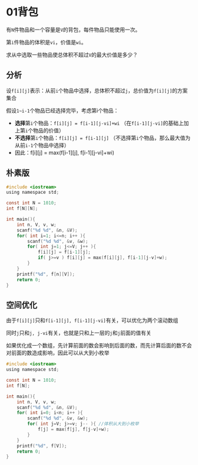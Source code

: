 # 01背包

有`N`件物品和一个容量是`V`的背包，每件物品只能使用一次。

第`i`件物品的体积是`vi`，价值是`wi`。

求从中选取一些物品使总体积不超过`V`的最大价值是多少？

## 分析
设`f[i][j]`表示：从前`i`个物品中选择，总体积不超过`j`，总价值为`f[i][j]`的方案集合

假设`1~i-1`个物品已经选择完毕，考虑第i个物品：
- **选择**第`i`个物品：`f[i][j] = f[i-1][j-vi]+wi` （在`f[i-1][j-vi]`的基础上加上第`i`个物品的价值）
- **不选择**第`i`个物品：`f[i][j] = f[i-1][j]`     （不选择第`i`个物品，那么最大值为从前`i-1`个物品中选择）
- 因此：f[i][j] = max(f[i-1][j], f[i-1][j-vi]+wi)
  
## 朴素版
```c
#include <iostream>
using namespace std;

const int N = 1010;
int f[N][N];

int main(){
    int n, V, v, w;
    scanf("%d %d", &n, &V);
    for( int i=1; i<=n; i++ ){
        scanf("%d %d", &v, &w);
        for( int j=1; j<=V; j++ ){
            f[i][j] = f[i-1][j];
            if( j>=v ) f[i][j] = max(f[i][j], f[i-1][j-v]+w);
        }
    }
    printf("%d", f[n][V]);
    return 0;
}
```

## 空间优化
由于`f[i][j]`只和`f[i-1][j], f[i-1][j-vi]`有关，可以优化为两个滚动数组

同时`j`只和`j, j-vi`有关，也就是只和上一层的`j`和`j`前面的值有关

如果优化成一个数组，先计算前面的数会影响到后面的数，而先计算后面的数不会对前面的数造成影响，因此可以从大到小枚举
```c
#include <iostream>
using namespace std;

const int N = 1010;
int f[N];  

int main(){
    int n, V, v, w;
    scanf("%d %d", &n, &V);
    for( int i=0; i<n; i++ ){
        scanf("%d %d", &v, &w);
        for( int j=V; j>=v; j-- ){ //体积从大到小枚举
            f[j] = max(f[j], f[j-v]+w);
        }
    }
    printf("%d", f[V]);
    return 0;
}
```
